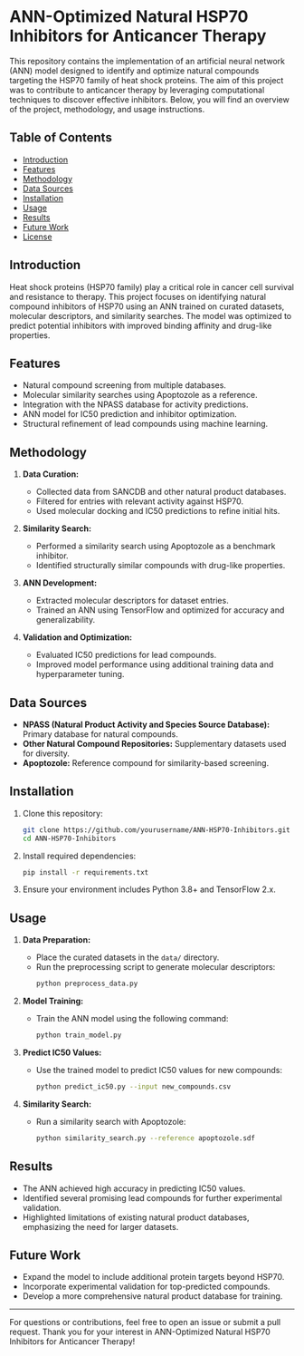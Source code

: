 # ANN-Optimized Natural HSP70 Inhibitors for Anticancer Therapy

This repository contains the implementation of an artificial neural network (ANN) model designed to identify and optimize natural compounds targeting the HSP70 family of heat shock proteins. The aim of this project was to contribute to anticancer therapy by leveraging computational techniques to discover effective inhibitors. Below, you will find an overview of the project, methodology, and usage instructions.

## Table of Contents
- [Introduction](#introduction)
- [Features](#features)
- [Methodology](#methodology)
- [Data Sources](#data-sources)
- [Installation](#installation)
- [Usage](#usage)
- [Results](#results)
- [Future Work](#future-work)
- [License](#license)

## Introduction
Heat shock proteins (HSP70 family) play a critical role in cancer cell survival and resistance to therapy. This project focuses on identifying natural compound inhibitors of HSP70 using an ANN trained on curated datasets, molecular descriptors, and similarity searches. The model was optimized to predict potential inhibitors with improved binding affinity and drug-like properties.

## Features
- Natural compound screening from multiple databases.
- Molecular similarity searches using Apoptozole as a reference.
- Integration with the NPASS database for activity predictions.
- ANN model for IC50 prediction and inhibitor optimization.
- Structural refinement of lead compounds using machine learning.

## Methodology
1. **Data Curation:**
   - Collected data from SANCDB and other natural product databases.
   - Filtered for entries with relevant activity against HSP70.
   - Used molecular docking and IC50 predictions to refine initial hits.

2. **Similarity Search:**
   - Performed a similarity search using Apoptozole as a benchmark inhibitor.
   - Identified structurally similar compounds with drug-like properties.

3. **ANN Development:**
   - Extracted molecular descriptors for dataset entries.
   - Trained an ANN using TensorFlow and optimized for accuracy and generalizability.

4. **Validation and Optimization:**
   - Evaluated IC50 predictions for lead compounds.
   - Improved model performance using additional training data and hyperparameter tuning.

## Data Sources
- **NPASS (Natural Product Activity and Species Source Database):** Primary database for natural compounds.
- **Other Natural Compound Repositories:** Supplementary datasets used for diversity.
- **Apoptozole:** Reference compound for similarity-based screening.

## Installation
1. Clone this repository:
   ```bash
   git clone https://github.com/yourusername/ANN-HSP70-Inhibitors.git
   cd ANN-HSP70-Inhibitors
   ```
2. Install required dependencies:
   ```bash
   pip install -r requirements.txt
   ```
3. Ensure your environment includes Python 3.8+ and TensorFlow 2.x.

## Usage
1. **Data Preparation:**
   - Place the curated datasets in the `data/` directory.
   - Run the preprocessing script to generate molecular descriptors:
     ```bash
     python preprocess_data.py
     ```

2. **Model Training:**
   - Train the ANN model using the following command:
     ```bash
     python train_model.py
     ```

3. **Predict IC50 Values:**
   - Use the trained model to predict IC50 values for new compounds:
     ```bash
     python predict_ic50.py --input new_compounds.csv
     ```

4. **Similarity Search:**
   - Run a similarity search with Apoptozole:
     ```bash
     python similarity_search.py --reference apoptozole.sdf
     ```

## Results
- The ANN achieved high accuracy in predicting IC50 values.
- Identified several promising lead compounds for further experimental validation.
- Highlighted limitations of existing natural product databases, emphasizing the need for larger datasets.

## Future Work
- Expand the model to include additional protein targets beyond HSP70.
- Incorporate experimental validation for top-predicted compounds.
- Develop a more comprehensive natural product database for training.

---

For questions or contributions, feel free to open an issue or submit a pull request. Thank you for your interest in ANN-Optimized Natural HSP70 Inhibitors for Anticancer Therapy!
